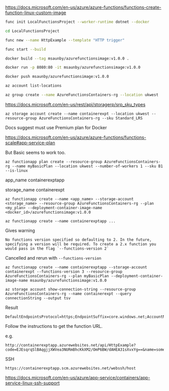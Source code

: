 

<https://docs.microsoft.com/en-us/azure/azure-functions/functions-create-function-linux-custom-image>

```sh
func init LocalFunctionsProject --worker-runtime dotnet --docker

cd LocalFunctionsProject

func new --name HttpExample --template "HTTP trigger"

func start --build

docker build --tag msaunby/azurefunctionsimage:v1.0.0 .

docker run -p 8080:80 -it msaunby/azurefunctionsimage:v1.0.0

docker push msaunby/azurefunctionsimage:v1.0.0

az account list-locations

az group create --name AzureFunctionsContainers-rg --location ukwest
```

<https://docs.microsoft.com/en-us/rest/api/storagerp/srp_sku_types>

```
az storage account create --name containerexpt --location ukwest --resource-group AzureFunctionsContainers-rg --sku Standard_LRS
```

Docs suggest must use Premium plan for Docker

<https://docs.microsoft.com/en-us/azure/azure-functions/functions-scale#app-service-plan>

But Basic seems to work too.

```
az functionapp plan create --resource-group AzureFunctionsContainers-rg --name myBasicPlan --location ukwest --number-of-workers 1 --sku B1 --is-linux
```

app_name containerexptapp

storage_name containerexpt

```
az functionapp create --name <app_name> --storage-account <storage_name> --resource-group AzureFunctionsContainers-rg --plan <my_plan> --deployment-container-image-name <docker_id>/azurefunctionsimage:v1.0.0
```

```
az functionapp create --name containerexptapp ...
```

Gives warning
```
No functions version specified so defaulting to 2. In the future, specifying a version will be required. To create a 2.x function you would pass in the flag `--functions-version 2`
```

Cancelled and rerun with ```--functions-version```

```
az functionapp create --name containerexptapp --storage-account containerexpt --functions-version 3 --resource-group AzureFunctionsContainers-rg --plan myBasicPlan --deployment-container-image-name msaunby/azurefunctionsimage:v1.0.0

az storage account show-connection-string --resource-group AzureFunctionsContainers-rg --name containerexpt --query connectionString --output tsv
```

Result
```
DefaultEndpointsProtocol=https;EndpointSuffix=core.windows.net;AccountName=containerexpt;AccountKey=bqjmZBgZd6p57ACG/gU7/hJuc/HKepI/TL2GhhyZ4BoqPoWWNIaK3O6j7ak1HANMiIczkBtWZNQ/DNup0WGU2A==
```

Follow the instructions to get the function URL.

e.g.

```
http://containerexptapp.azurewebsites.net/api/HttpExample?code=EJEsqrqSlBAqgjjXWVea3NURmBhcKkXM2/OmP6BW/dAHEA31sXvxYg==&name=sometext
```

SSH

```
https://containerexptapp.scm.azurewebsites.net/webssh/host
```

https://docs.microsoft.com/en-us/azure/app-service/containers/app-service-linux-ssh-support